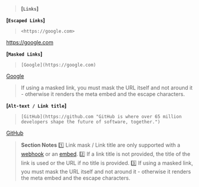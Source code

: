 > **[`Links`]**

**[`Escaped Links`]**

> `<https://google.com>`

<https://google.com>

**[`Masked Links`]**

> `[Google](https://google.com)`

[Google](<https://google.com>)

> If using a masked link, you must mask the URL itself and not around it - otherwise it renders the meta embed and the escape characters.

**[`Alt-text / Link title`]**

> `[GitHub](https://github.com "GitHub is where over 65 million developers shape the future of software, together.")`

[GitHub](https://github.com "GitHub is where over 65 million developers shape the future of software, together.")

> **Section Notes**
> :one: Link mask / Link title are only supported with a [webhook](<https://discord.dev/resources/webhook#execute-webhook>) or an [embed](<https://discordapp.com/developers/docs/resources/channel#embed-object>).
> :two: If a link title is not provided, the title of the link is used or the URL if no title is provided.
> :three: If using a masked link, you must mask the URL itself and not around it - otherwise it renders the meta embed and the escape characters.